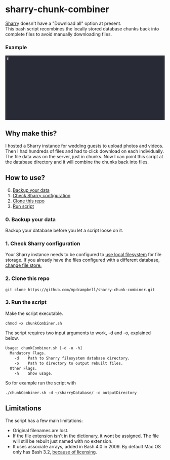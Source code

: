 # sharry-chunk-combiner
[Sharry](https://github.com/eikek/sharry) doesn't have a "Download all" option at present.  
This bash script recombines the locally stored database chunks back into complete files to avoid manually downloading files.

### Example
<p align="Left">
<img align="center" src="/demo.gif" alt="Demo of Script" title="Demo of Script" <br \>
</p>

## Why make this?
I hosted a Sharry instance for wedding guests to upload photos and videos. Then I had hundreds of files and had to click download on each individually. The file data was on the server, just in chunks. Now I can point this script at the database directory and it will combine the chunks back into files.

## How to use?
0. [Backup your data](#0-backup-your-data)
1. [Check Sharry configuration](#1-check-sharry-configuration)
2. [Clone this repo](#2-clone-this-repo)
3. [Run script](#3-run-the-script)

### 0. Backup your data
Backup your database before you let a script loose on it.

### 1. Check Sharry configuration
Your Sharry instance needs to be configured to [use local filesystem](https://eikek.github.io/sharry/doc/configure#files) for file storage. If you already have the files configured with a different database, [change file store.](https://eikek.github.io/sharry/doc/configure#changing-file-stores)

### 2. Clone this repo
```
git clone https://github.com/mpdcampbell/sharry-chunk-combiner.git
```
### 3. Run the script
Make the script executable.
```
chmod +x chunkCombiner.sh
```
The script requires two input arguments to work, -d and -o, explained below.
```
Usage: chunkCombiner.sh [-d -o -h]
  Mandatory Flags.
    -d    Path to Sharry filesystem database directory.
    -o    Path to directory to output rebuilt files.
  Other Flags.
    -h    Show usage.
```
So for example run the script with
```
./chunkCombiner.sh -d ~/sharryDatabase/ -o outputDirectory
```

## Limitations
The script has a few main limitations:
 - Original filenames are lost.
 - If the file extension isn't in the dictionary, it wont be assigned. The file will still be rebuilt just named with no extension.
 - It uses associate arrays, added in Bash 4.0 in 2009. By default Mac OS only has Bash 3.2, [because of licensing](https://thenextweb.com/news/why-does-macos-catalina-use-zsh-instead-of-bash-licensing). 
